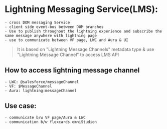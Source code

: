 # Lightning Messaging Service(LMS):
	- cross DOM messaging Service
	- client side event-bus between DOM branches
	- Use to publish throughout the lightning experience and subscribe the same message anywhere with lightning page
	- use to communicate between VF page, LWC and Aura & UI
	
> It is based on "Lightning Message Channels" metadata type & use "Lightning Message Channel" to access LMS API
	
## How to access lightning message channel
	- LWC: @salesforce/messageChannel
	- VF: $MessageChannel
	- Aura: lightning:messageChannel
	
## Use case:
	- communicate b/w VF page/Aura & LWC 
	- communication b/w flexcards omniStudion
	
